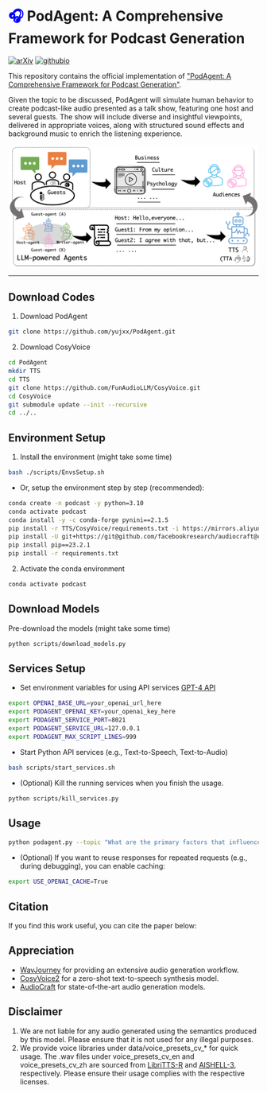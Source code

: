 # <span style="color: blue;">🎧</span> PodAgent: A Comprehensive Framework for Podcast Generation
[![arXiv](https://img.shields.io/badge/arXiv-Paper-<COLOR>.svg)](https://arxiv.org/abs/xxx) [![githubio](https://img.shields.io/badge/GitHub.io-Demo_Page-blue?logo=Github&style=flat-square)](https://podcast-agent.github.io/demo/) 


This repository contains the official implementation of ["PodAgent: A Comprehensive Framework for Podcast Generation"](https://arxiv.org/abs/xxx).

Given the topic to be discussed, PodAgent will simulate human behavior to create podcast-like audio presented as a talk show, featuring one host and several guests. The show will include diverse and insightful viewpoints, delivered in appropriate voices, along with structured sound effects and background music to enrich the listening experience.


<p align="center">
  <img align="middle" width="800" src="assets/PodAgent.png"/>
</p>

<hr>


## Download Codes
1. Download PodAgent
```bash
git clone https://github.com/yujxx/PodAgent.git
```
2. Download CosyVoice
```bash
cd PodAgent
mkdir TTS
cd TTS
git clone https://github.com/FunAudioLLM/CosyVoice.git
cd CosyVoice
git submodule update --init --recursive
cd ../..
```

## Environment Setup
1. Install the environment (might take some time)
```bash
bash ./scripts/EnvsSetup.sh
```
- Or, setup the environment step by step (recommended):
```bash
conda create -n podcast -y python=3.10
conda activate podcast
conda install -y -c conda-forge pynini==2.1.5
pip install -r TTS/CosyVoice/requirements.txt -i https://mirrors.aliyun.com/pypi/simple/ --trusted-host=mirrors.aliyun.com
pip install -U git+https://git@github.com/facebookresearch/audiocraft@c5157b5bf14bf83449c17ea1eeb66c19fb4bc7f0#egg=audiocraft
pip install pip==23.2.1
pip install -r requirements.txt
```
2. Activate the conda environment
```bash
conda activate podcast
```

## Download Models
Pre-download the models (might take some time)
```bash
python scripts/download_models.py
```

## Services Setup
- Set environment variables for using API services [GPT-4 API](https://platform.openai.com/account/api-keys)
```bash
export OPENAI_BASE_URL=your_openai_url_here
export PODAGENT_OPENAI_KEY=your_openai_key_here
export PODAGENT_SERVICE_PORT=8021
export PODAGENT_SERVICE_URL=127.0.0.1
export PODAGENT_MAX_SCRIPT_LINES=999
```
- Start Python API services (e.g., Text-to-Speech, Text-to-Audio)
```bash
bash scripts/start_services.sh
```
- (Optional) Kill the running services when you finish the usage. 
```bash
python scripts/kill_services.py
```

## Usage
```bash
python podagent.py --topic "What are the primary factors that influence consumer behavior?" --guest-number "2" --session-id "test"
```
- (Optional) If you want to reuse responses for repeated requests (e.g., during debugging), you can enable caching:
```bash
export USE_OPENAI_CACHE=True
```

## Citation
If you find this work useful, you can cite the paper below:


## Appreciation
- [WavJourney](https://github.com/Audio-AGI/WavJourney) for providing an extensive audio generation workflow.
- [CosyVoice2](https://github.com/FunAudioLLM/CosyVoice) for a zero-shot text-to-speech synthesis model.
- [AudioCraft](https://github.com/facebookresearch/audiocraft) for state-of-the-art audio generation models.

## Disclaimer
1. We are not liable for any audio generated using the semantics produced by this model. Please ensure that it is not used for any illegal purposes.
2. We provide voice libraries under data/voice_presets_cv_* for quick usage. The .wav files under voice_presets_cv_en and voice_presets_cv_zh are sourced from [LibriTTS-R](https://openslr.org/141/) and [AISHELL-3](https://openslr.org/93/), respectively. Please ensure their usage complies with the respective licenses.
